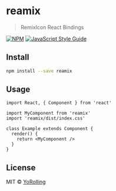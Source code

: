 # reamix

> RemixIcon React Bindings

[![NPM](https://img.shields.io/npm/v/reamix.svg)](https://www.npmjs.com/package/reamix) [![JavaScript Style Guide](https://img.shields.io/badge/code_style-standard-brightgreen.svg)](https://standardjs.com)

## Install

```bash
npm install --save reamix
```

## Usage

```tsx
import React, { Component } from 'react'

import MyComponent from 'reamix'
import 'reamix/dist/index.css'

class Example extends Component {
  render() {
    return <MyComponent />
  }
}
```

## License

MIT © [YoRolling](https://github.com/YoRolling)
